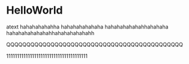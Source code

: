 # HelloWorld
atext
hahahahahahha
hahahahahahaha
hahahahahahahhahahaha
hahahahahahahahhahahahahahahh

QQQQQQQQQQQQQQQQQQQQQQQQQQQQQQQQQQQQQQQQQQQQ










11111111111111111111111111111111111111